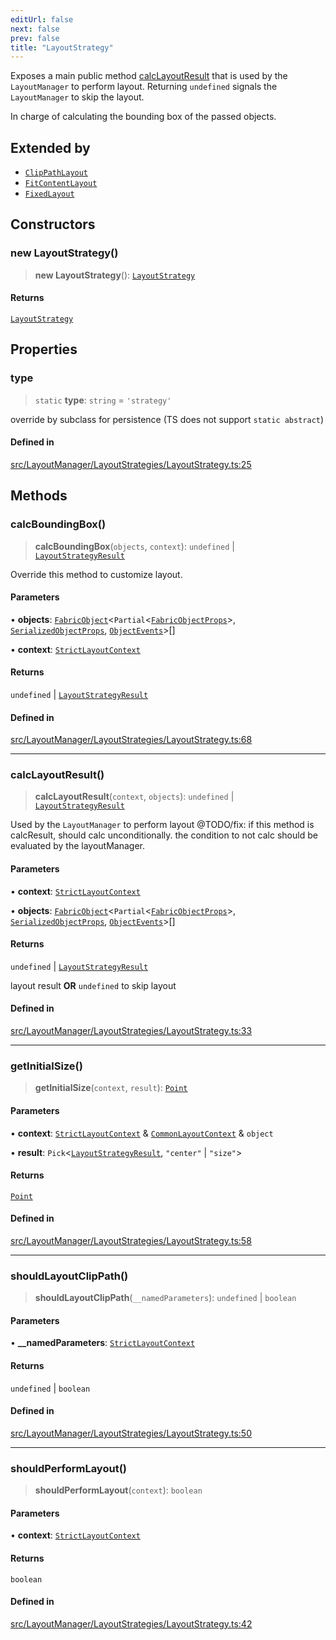 ```yaml
---
editUrl: false
next: false
prev: false
title: "LayoutStrategy"
---
```


Exposes a main public method [calcLayoutResult](../../../../api/classes/layoutstrategy/#calclayoutresult) that is used by the `LayoutManager` to perform layout.
Returning `undefined` signals the `LayoutManager` to skip the layout.

In charge of calculating the bounding box of the passed objects.

## Extended by

- [`ClipPathLayout`](/api/classes/clippathlayout/)
- [`FitContentLayout`](/api/classes/fitcontentlayout/)
- [`FixedLayout`](/api/classes/fixedlayout/)

## Constructors

### new LayoutStrategy()

> **new LayoutStrategy**(): [`LayoutStrategy`](/api/classes/layoutstrategy/)

#### Returns

[`LayoutStrategy`](/api/classes/layoutstrategy/)

## Properties

### type

> `static` **type**: `string` = `'strategy'`

override by subclass for persistence (TS does not support `static abstract`)

#### Defined in

[src/LayoutManager/LayoutStrategies/LayoutStrategy.ts:25](https://github.com/fabricjs/fabric.js/blob/v6.0.0-rc4/src/LayoutManager/LayoutStrategies/LayoutStrategy.ts#L25)

## Methods

### calcBoundingBox()

> **calcBoundingBox**(`objects`, `context`): `undefined` \| [`LayoutStrategyResult`](/api/type-aliases/layoutstrategyresult/)

Override this method to customize layout.

#### Parameters

• **objects**: [`FabricObject`](/api/classes/fabricobject/)\<`Partial`\<[`FabricObjectProps`](/api/interfaces/fabricobjectprops/)\>, [`SerializedObjectProps`](/api/interfaces/serializedobjectprops/), [`ObjectEvents`](/api/interfaces/objectevents/)\>[]

• **context**: [`StrictLayoutContext`](/api/type-aliases/strictlayoutcontext/)

#### Returns

`undefined` \| [`LayoutStrategyResult`](/api/type-aliases/layoutstrategyresult/)

#### Defined in

[src/LayoutManager/LayoutStrategies/LayoutStrategy.ts:68](https://github.com/fabricjs/fabric.js/blob/v6.0.0-rc4/src/LayoutManager/LayoutStrategies/LayoutStrategy.ts#L68)

***

### calcLayoutResult()

> **calcLayoutResult**(`context`, `objects`): `undefined` \| [`LayoutStrategyResult`](/api/type-aliases/layoutstrategyresult/)

Used by the `LayoutManager` to perform layout
@TODO/fix: if this method is calcResult, should calc unconditionally.
the condition to not calc should be evaluated by the layoutManager.

#### Parameters

• **context**: [`StrictLayoutContext`](/api/type-aliases/strictlayoutcontext/)

• **objects**: [`FabricObject`](/api/classes/fabricobject/)\<`Partial`\<[`FabricObjectProps`](/api/interfaces/fabricobjectprops/)\>, [`SerializedObjectProps`](/api/interfaces/serializedobjectprops/), [`ObjectEvents`](/api/interfaces/objectevents/)\>[]

#### Returns

`undefined` \| [`LayoutStrategyResult`](/api/type-aliases/layoutstrategyresult/)

layout result **OR** `undefined` to skip layout

#### Defined in

[src/LayoutManager/LayoutStrategies/LayoutStrategy.ts:33](https://github.com/fabricjs/fabric.js/blob/v6.0.0-rc4/src/LayoutManager/LayoutStrategies/LayoutStrategy.ts#L33)

***

### getInitialSize()

> **getInitialSize**(`context`, `result`): [`Point`](/api/classes/point/)

#### Parameters

• **context**: [`StrictLayoutContext`](/api/type-aliases/strictlayoutcontext/) & [`CommonLayoutContext`](/api/type-aliases/commonlayoutcontext/) & `object`

• **result**: `Pick`\<[`LayoutStrategyResult`](/api/type-aliases/layoutstrategyresult/), `"center"` \| `"size"`\>

#### Returns

[`Point`](/api/classes/point/)

#### Defined in

[src/LayoutManager/LayoutStrategies/LayoutStrategy.ts:58](https://github.com/fabricjs/fabric.js/blob/v6.0.0-rc4/src/LayoutManager/LayoutStrategies/LayoutStrategy.ts#L58)

***

### shouldLayoutClipPath()

> **shouldLayoutClipPath**(`__namedParameters`): `undefined` \| `boolean`

#### Parameters

• **\_\_namedParameters**: [`StrictLayoutContext`](/api/type-aliases/strictlayoutcontext/)

#### Returns

`undefined` \| `boolean`

#### Defined in

[src/LayoutManager/LayoutStrategies/LayoutStrategy.ts:50](https://github.com/fabricjs/fabric.js/blob/v6.0.0-rc4/src/LayoutManager/LayoutStrategies/LayoutStrategy.ts#L50)

***

### shouldPerformLayout()

> **shouldPerformLayout**(`context`): `boolean`

#### Parameters

• **context**: [`StrictLayoutContext`](/api/type-aliases/strictlayoutcontext/)

#### Returns

`boolean`

#### Defined in

[src/LayoutManager/LayoutStrategies/LayoutStrategy.ts:42](https://github.com/fabricjs/fabric.js/blob/v6.0.0-rc4/src/LayoutManager/LayoutStrategies/LayoutStrategy.ts#L42)
